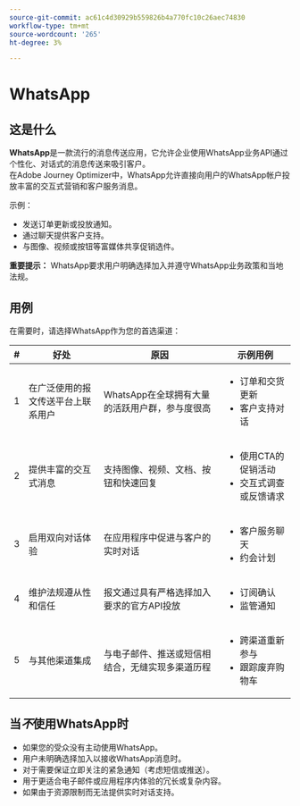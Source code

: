 ```yaml
---
source-git-commit: ac61c4d30929b559826b4a770fc10c26aec74830
workflow-type: tm+mt
source-wordcount: '265'
ht-degree: 3%

---
```

# WhatsApp

## 这是什么

**WhatsApp**&#x200B;是一款流行的消息传送应用，它允许企业使用WhatsApp业务API通过个性化、对话式的消息传送来吸引客户。\
在Adobe Journey Optimizer中，WhatsApp允许直接向用户的WhatsApp帐户投放丰富的交互式营销和客户服务消息。

示例：

* 发送订单更新或投放通知。
* 通过聊天提供客户支持。
* 与图像、视频或按钮等富媒体共享促销选件。

**重要提示：** WhatsApp要求用户明确选择加入并遵守WhatsApp业务政策和当地法规。

## 用例

在需要时，请选择WhatsApp作为您的首选渠道：

| # | 好处 | 原因 | 示例用例 |
|---|---------|-----|-------------------|
| 1 | 在广泛使用的报文传送平台上联系用户 | WhatsApp在全球拥有大量的活跃用户群，参与度很高 | <ul><li>订单和交货更新</li><li>客户支持对话</li></ul> |
| 2 | 提供丰富的交互式消息 | 支持图像、视频、文档、按钮和快速回复 | <ul><li>使用CTA的促销活动</li><li>交互式调查或反馈请求</li></ul> |
| 3 | 启用双向对话体验 | 在应用程序中促进与客户的实时对话 | <ul><li>客户服务聊天</li><li>约会计划</li></ul> |
| 4 | 维护法规遵从性和信任 | 报文通过具有严格选择加入要求的官方API投放 | <ul><li>订阅确认</li><li>监管通知</li></ul> |
| 5 | 与其他渠道集成 | 与电子邮件、推送或短信相结合，无缝实现多渠道历程 | <ul><li>跨渠道重新参与</li><li>跟踪废弃购物车</li></ul> |

## 当&#x200B;*不*&#x200B;使用WhatsApp时

* 如果您的受众没有主动使用WhatsApp。
* 用户未明确选择加入以接收WhatsApp消息时。
* 对于需要保证立即关注的紧急通知（考虑短信或推送）。
* 用于更适合电子邮件或应用程序内体验的冗长或复杂内容。
* 如果由于资源限制而无法提供实时对话支持。

